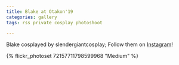 ```yaml
---
title: Blake at Otakon'19
categories: gallery
tags: rss private cosplay photoshoot

---
```


Blake cosplayed by slendergiantcosplay; Follow them on [Instagram](https://www.instagram.com/slendergiantcosplay)!

{% flickr_photoset 72157711798599968 "Medium" %}